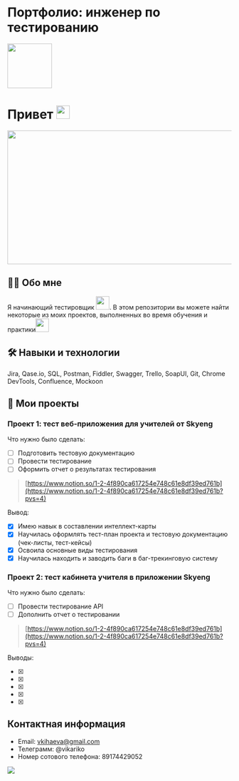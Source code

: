 # Портфолио: инженер по тестированию

<div id="header">
  <img src="https://media.giphy.com/media/v1.Y2lkPTc5MGI3NjExZGZmeTRzNWkyaW4wdGl6N2ZhbHcxcno1YWFmdm8xN2M1cmxkbnptayZlcD12MV9pbnRlcm5hbF9naWZfYnlfaWQmY3Q9Zw/hpXdHPfFI5wTABdDx9/giphy.gif" width="100"/>
</div>
<div id="header">
<h1>
  Привет
  <img src="https://media.giphy.com/media/hvRJCLFzcasrR4ia7z/giphy.gif" width="30px"/>
</h1>

<div>
  <img src="https://media.giphy.com/media/L1R1tvI9svkIWwpVYr/giphy.gif" width="600" height="300"/>
</div>

## :woman_technologist: Обо мне

Я начинающий тестировщик <img src="https://media.giphy.com/media/v1.Y2lkPTc5MGI3NjExMGtoa3NrZHFzZWh5enZwbG1uY2cwenRtcjA4M3MwZnczMjZxZjNodiZlcD12MV9pbnRlcm5hbF9naWZfYnlfaWQmY3Q9Zw/LQoVQCgKHOrmjnAkBw/giphy.gif" width="30">.
В этом репозитории вы можете найти некоторые из моих проектов, выполненных во время обучения и практики<img src="https://media.giphy.com/media/l46Cy1rHbQ92uuLXa/giphy.gif" width="30">

## :hammer_and_wrench: Навыки и технологии

Jira, Qase.io, SQL, Postman, Fiddler, Swagger, Trello,
SoapUI, Git, Chrome DevTools, Confluence, Mockoon

## :memo: Мои проекты

### Проект 1: тест веб-приложения для учителей от Skyeng

Что нужно было сделать:

- [ ] Подготовить тестовую документацию
- [ ] Провести тестирование
- [ ] Оформить отчет о результатах тестирования

> [https://www.notion.so/1-2-4f890ca617254e748c61e8df39ed761b](https://www.notion.so/1-2-4f890ca617254e748c61e8df39ed761b?pvs=4)

Вывод:
  
- [x] Имею навык в составлении интеллект-карты 
- [x] Научилась оформлять тест-план проекта и тестовую документацию (чек-листы, тест-кейсы)
- [x] Освоила основные виды тестирования
- [x] Научилась находить и заводить баги в баг-трекинговую систему

### Проект 2: тест кабинета учителя в приложении Skyeng

Что нужно было сделать:

- [ ] Провести тестирование API
- [ ] Дополнить отчет о тестировании

> [https://www.notion.so/1-2-4f890ca617254e748c61e8df39ed761b](https://www.notion.so/1-2-4f890ca617254e748c61e8df39ed761b?pvs=4)

Выводы:
  
- [x] 
- [x] 
- [x] 
- [x] 
- [x]  

## Контактная информация

* Email: vkihaeva@gmail.com
* Телеграмм: @vikariko
* Номер сотового телефона: 89174429052

![](https://github-profile-summary-cards.vercel.app/api/cards/stats?username=Viktoriyhhhhh&theme=flag_india)
